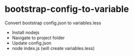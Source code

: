 # bootstrap-config-to-variable
Convert bootstrap config.json  to variables.less

* Install nodejs
* Navigate to project folder
* Update config.json
* node index.js (will create variables.less)
